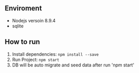 Enviroment
----------
- Nodejs versoin 8.9.4
- sqlite

How to run
----------
1. Install dependencies: `npm install --save`
2. Run Project: `npm start`
3. DB will be auto migrate and seed data after run 'npm start'
